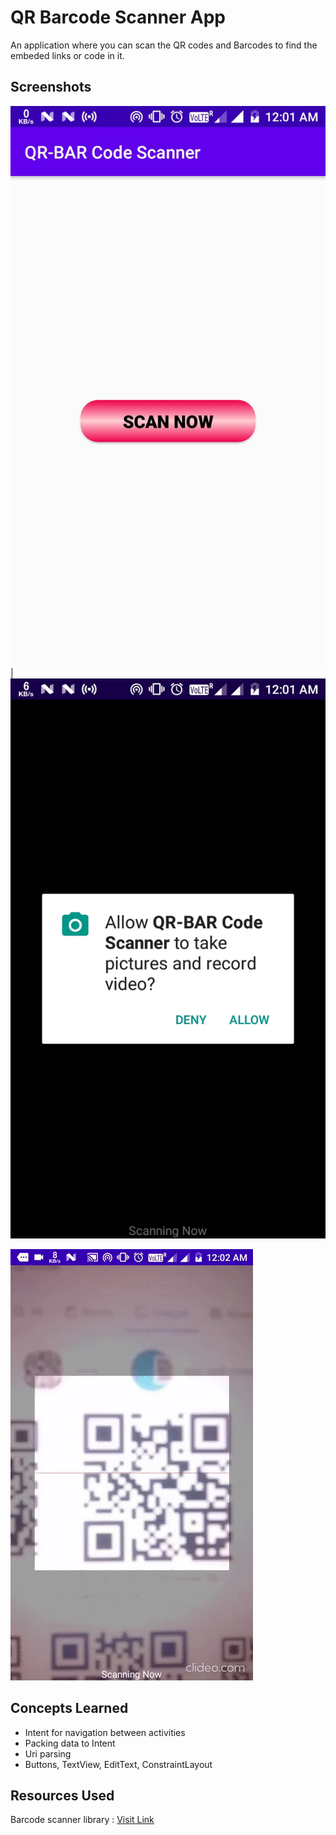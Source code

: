 # QR Barcode Scanner App
An application where you can scan the QR codes and Barcodes to find the embeded links or code in it.

## Screenshots

![one](assets/image.jpg) | ![two](assets/image2.jpg)

![third](assets/image3.gif)

## Concepts Learned
- Intent for navigation between activities
- Packing data to Intent
- Uri parsing
- Buttons, TextView, EditText, ConstraintLayout

## Resources Used
Barcode scanner library : [Visit Link](https://github.com/journeyapps/zxing-android-embedded)
